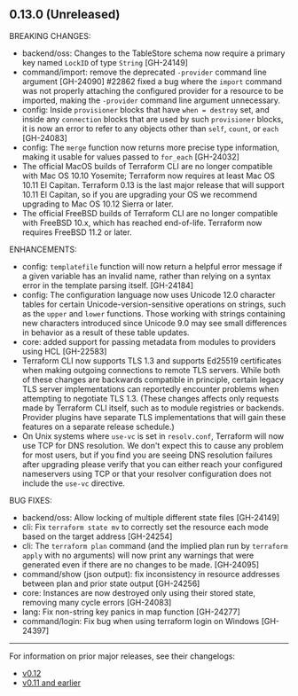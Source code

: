 ## 0.13.0 (Unreleased)

BREAKING CHANGES:

* backend/oss: Changes to the TableStore schema now require a primary key named `LockID` of type `String` [GH-24149]
* command/import: remove the deprecated `-provider` command line argument [GH-24090]
#22862 fixed a bug where the `import` command was not properly attaching the configured provider for a resource to be imported, making the `-provider` command line argument unnecessary. 
* config: Inside `provisioner` blocks that have `when = destroy` set, and inside any `connection` blocks that are used by such `provisioner` blocks, it is now an error to refer to any objects other than `self`, `count`, or `each` [GH-24083]
* config: The `merge` function now returns more precise type information, making it usable for values passed to `for_each` [GH-24032]
* The official MacOS builds of Terraform CLI are no longer compatible with Mac OS 10.10 Yosemite; Terraform now requires at least Mac OS 10.11 El Capitan. Terraform 0.13 is the last major release that will support 10.11 El Capitan, so if you are upgrading your OS we recommend upgrading to Mac OS 10.12 Sierra or later.
* The official FreeBSD builds of Terraform CLI are no longer compatible with FreeBSD 10.x, which has reached end-of-life. Terraform now requires FreeBSD 11.2 or later.

ENHANCEMENTS:
* config: `templatefile` function will now return a helpful error message if a given variable has an invalid name, rather than relying on a syntax error in the template parsing itself. [GH-24184]
* config: The configuration language now uses Unicode 12.0 character tables for certain Unicode-version-sensitive operations on strings, such as the `upper` and `lower` functions. Those working with strings containing new characters introduced since Unicode 9.0 may see small differences in behavior as a result of these table updates.
* core: added support for passing metadata from modules to providers using HCL [GH-22583]
* Terraform CLI now supports TLS 1.3 and supports Ed25519 certificates when making outgoing connections to remote TLS servers. While both of these changes are backwards compatible in principle, certain legacy TLS server implementations can reportedly encounter problems when attempting to negotiate TLS 1.3. (These changes affects only requests made by Terraform CLI itself, such as to module registries or backends. Provider plugins have separate TLS implementations that will gain these features on a separate release schedule.)
* On Unix systems where `use-vc` is set in `resolv.conf`, Terraform will now use TCP for DNS resolution. We don't expect this to cause any problem for most users, but if you find you are seeing DNS resolution failures after upgrading please verify that you can either reach your configured nameservers using TCP or that your resolver configuration does not include the `use-vc` directive.

BUG FIXES:
* backend/oss: Allow locking of multiple different state files [GH-24149]
* cli: Fix `terraform state mv` to correctly set the resource each mode based on the target address [GH-24254]
* cli: The `terraform plan` command (and the implied plan run by `terraform apply` with no arguments) will now print any warnings that were generated even if there are no changes to be made. [GH-24095]
* command/show (json output): fix inconsistency in resource addresses between plan and prior state output [GH-24256]
* core: Instances are now destroyed only using their stored state, removing many cycle errors [GH-24083]
* lang: Fix non-string key panics in map function [GH-24277]
* command/login: Fix bug when using terraform login on Windows [GH-24397]

---
For information on prior major releases, see their changelogs:

* [v0.12](https://github.com/hashicorp/terraform/blob/v0.12/CHANGELOG.md)
* [v0.11 and earlier](https://github.com/hashicorp/terraform/blob/v0.11/CHANGELOG.md)

